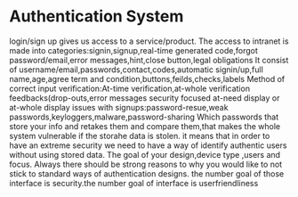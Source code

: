 # Authentication System
login/sign up gives us access to a service/product.
The access to intranet is made into categories:signin,signup,real-time generated code,forgot password/email,error messages,hint,close button,legal obligations
It consist of username/email,passwords,contact,codes,automatic signin/up,full name,age,agree term and condition,buttons,feilds,checks,labels
Method of correct input verification:At-time verification,at-whole verification
feedbacks(drop-outs,error messages
security focused
at-need display or at-whole display
issues with signups:password-resue,weak passwords,keyloggers,malware,password-sharing
Which passwords that store your info and retakes them and compare them,that makes the whole system vulnerable if the storahe data is stolen.
it means that in order to have an extreme security we need to have a way of identify authentic users without using stored data.
The goal of your design,device type ,users and focus.
Always there should be strong reasons to why you would like to not stick to standard ways of authentication designs.
the number goal of those interface is security.the number goal of interface is userfriendliness
